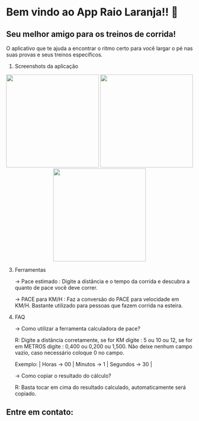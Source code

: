 # Bem vindo ao App Raio Laranja!! 👋
## Seu melhor amigo para os treinos de corrida!



O aplicativo que te ajuda a encontrar o ritmo certo para você largar o pé nas suas provas e seus treinos específicos.


1. Screenshots da aplicação

<p align="center">
   <img src="https://github.com/user-attachments/assets/f5b2942e-a579-4b6c-8901-d3528e77dbac" width="250"/>
   <img src="https://github.com/user-attachments/assets/e1689b76-a562-4210-be90-8ff0e22f0c16" width="250"/>
   <img src="https://github.com/user-attachments/assets/8383ebe9-0bb1-4169-9c85-8c0a5ed3bf27" width="250"/>
</p>



3. Ferramentas
   
   -> Pace estimado : Digite a distância e o tempo da corrida e descubra a quanto de pace você deve correr.
   
   -> PACE para KM/H : Faz a conversão do PACE para velocidade em KM/H. Bastante utilizado para pessoas que fazem corrida na esteira.

5. FAQ

   -> Como utilizar a ferramenta calculadora de pace?
   
   R: Digite a distância corretamente, se for KM digite : 5 ou 10 ou 12, se for em METROS digite : 0,400 ou 0,200 ou 1,500.
   Não deixe nenhum campo vazio, caso necessário coloque 0 no campo.

   Exemplo: | Horas -> 00 | Minutos -> 1 | Segundos -> 30 |
   
   -> Como copiar o resultado do cálculo?
   
   R: Basta tocar em cima do resultado calculado, automaticamente será copiado.


## Entre em contato:
